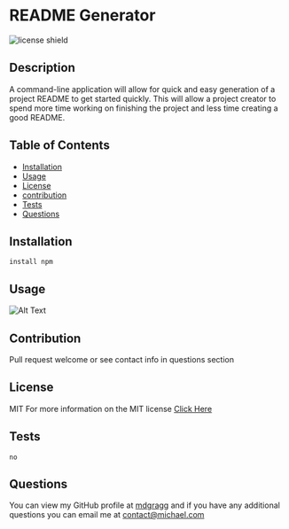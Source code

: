 # README Generator

![license shield](https://img.shields.io/badge/License-MIT-green.svg)

## Description
A command-line application will allow for quick and easy generation of a project README to get started quickly. This will allow a project creator to spend more time working on finishing the project and less time creating a good README.

## Table of Contents
* [Installation](#installation)
* [Usage](#usage)
* [License](#license)
* [contribution](#contribution)
* [Tests](#tests)
* [Questions](#questions)

## Installation
```
install npm
```
## Usage
![Alt Text](https://github.com/mdgragg/README-generator/blob/master/demo.gif?raw=true)


## Contribution
Pull request welcome or see contact info in questions section

## License
MIT
For more information on the MIT license [Click Here](https://choosealicense.com/licenses/mit/)

## Tests
```
no
```
## Questions
You can view my GitHub profile at [mdgragg](https://github.com/mdgragg) and if you have any additional questions you can email me at contact@michael.com
